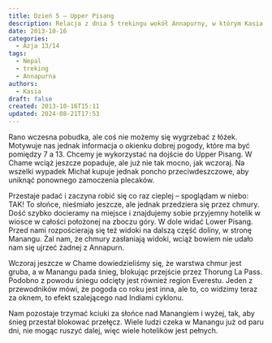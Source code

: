 ```yaml
---
title: Dzień 5 – Upper Pisang
description: Relacja z dnia 5 trekingu wokół Annapurny, w którym Kasia i Michał zmierzają do Upper Pisang, zmagając się z warunkami pogodowymi i czekając na poprawę aury.
date: 2013-10-16
categories:
  - Azja 13/14
tags:
  - Nepal
  - treking
  - Annapurna
authors:
  - Kasia
draft: false
created: 2013-10-16T15:11
updated: 2024-08-21T17:53
---
```

Rano wczesna pobudka, ale coś nie możemy się wygrzebać z łóżek. Motywuje nas jednak informacja o okienku dobrej pogody, które ma być pomiędzy 7 a 13. Chcemy je wykorzystać na dojście do Upper Pisang. W Chame wciąż jeszcze popaduje, ale już nie tak mocno, jak wczoraj. Na wszelki wypadek Michał kupuje jednak poncho przeciwdeszczowe, aby uniknąć ponownego zamoczenia plecaków.

Przestaje padać i zaczyna robić się co raz cieplej – spoglądam w niebo: TAK! To słońce, nieśmiało jeszcze, ale jednak przedziera się przez chmury. Dość szybko docieramy na miejsce i znajdujemy sobie przyjemny hotelik w wiosce w całości położonej na zboczu góry. W dole widać Lower Pisang. Przed nami rozpościerają się też widoki na dalszą część doliny, w stronę Manangu. Żal nam, że chmury zasłaniają widoki, wciąż bowiem nie udało nam się ujrzeć żadnej z Annapurn.

Wczoraj jeszcze w Chame dowiedzieliśmy się, że warstwa chmur jest gruba, a w Manangu pada śnieg, blokując przejście przez Thorung La Pass. Podobno z powodu śniegu odcięty jest również region Everestu. Jeden z przewodników mówi, że pogoda co roku jest inna, ale to, co widzimy teraz za oknem, to efekt szalejącego nad Indiami cyklonu.

Nam pozostaje trzymać kciuki za słońce nad Manangiem i wyżej, tak, aby śnieg przestał blokować przełęcz. Wiele ludzi czeka w Manangu już od paru dni, nie mogąc ruszyć dalej, więc wiele hotelików jest pełnych.